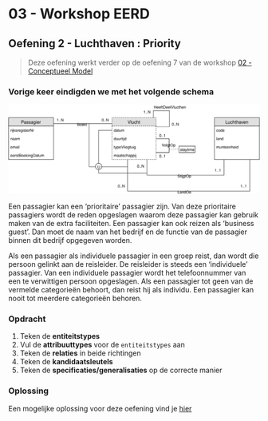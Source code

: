 # 03 - Workshop EERD

## Oefening 2 - Luchthaven : Priority
> Deze oefening werkt verder op de oefening 7 van de workshop [02 - Conceptueel Model](../../02-zwakke_entiteiten/exercises/exercise-7.md)

### Vorige keer eindigden we met het volgende schema
<img src="../../02-zwakke_entiteiten/solutions/exercise-7.svg">

Een passagier kan een ‘prioritaire’ passagier zijn. Van deze prioritaire passagiers wordt de reden opgeslagen waarom deze passagier kan gebruik maken van de extra faciliteiten. Een passagier kan ook reizen als ‘business guest’. Dan moet de naam van het bedrijf en de functie van de passagier binnen dit bedrijf opgegeven worden.​

Als een passagier als individuele passagier in een groep reist, dan wordt die persoon gelinkt aan de reisleider. De reisleider is steeds een ‘individuele’ passagier. Van een individuele passagier wordt het telefoonnummer van een te verwittigen persoon opgeslagen. Als een passagier tot geen van de vermelde categorieën behoort, dan reist hij als individu. Een passagier kan nooit tot meerdere categorieën behoren.

### Opdracht
1. Teken de **entiteitstypes**
2. Vul de **attribuuttypes** voor de `entiteitstypes` aan
3. Teken de **relaties** in beide richtingen
4. Teken de **kandidaatsleutels**
5. Teken de **specificaties/generalisaties** op de correcte manier

### Oplossing
Een mogelijke oplossing voor deze oefening vind je [hier](../solutions/exercise-2.md)